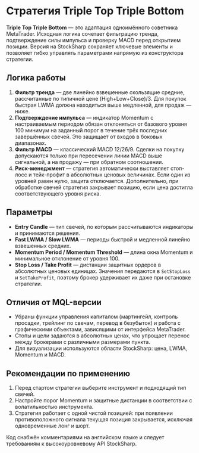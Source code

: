 # Стратегия Triple Top Triple Bottom

**Triple Top Triple Bottom** — это адаптация одноимённого советника MetaTrader. Исходная логика сочетает фильтрацию тренда,
подтверждение силы импульса и проверку MACD перед открытием позиции. Версия на StockSharp сохраняет ключевые элементы и позволяет
гибко управлять параметрами напрямую из конструктора стратегии.

## Логика работы

1. **Фильтр тренда** — две линейно взвешенные скользящие средние, рассчитанные по типичной цене (High+Low+Close)/3. Для покупок
   быстрая LWMA должна находиться выше медленной, для продаж — ниже.
2. **Подтверждение импульса** — индикатор Momentum с настраиваемым периодом обязан отклоняться от базового уровня 100 минимум на
   заданный порог в течение трёх последних завершённых свечей. Это защищает от входов в боковых диапазонах.
3. **Фильтр MACD** — классический MACD 12/26/9. Сделки на покупку допускаются только при пересечении линии MACD выше сигнальной,
   а на продажу — при обратном соотношении.
4. **Риск-менеджмент** — стратегия автоматически выставляет стоп-лосс и тейк-профит в абсолютных ценовых величинах. Если один из
   уровней равен нулю, защита отключается. Дополнительно, при обработке свечей стратегия закрывает позицию, если цена достигла
   соответствующего уровня риска.

## Параметры

- **Entry Candle** — тип свечей, по которым рассчитываются индикаторы и принимаются решения.
- **Fast LWMA / Slow LWMA** — периоды быстрой и медленной линейно взвешенных средних.
- **Momentum Period / Momentum Threshold** — длина окна Momentum и минимальное отклонение от уровня 100.
- **Stop Loss / Take Profit** — дистанции защитных ордеров в абсолютных ценовых единицах. Значения передаются в `SetStopLoss`
  и `SetTakeProfit`, поэтому брокер удерживает их даже при остановке стратегии.

## Отличия от MQL-версии

- Убраны функции управления капиталом (мартингейл, контроль просадки, трейлинг по свечам, перевод в безубыток) и работа с
  графическими объектами, зависящими от интерфейса MetaTrader.
- Стопы и цели задаются в абсолютных ценах, что упрощает перенос между брокерами с различными размерами пункта.
- Для визуализации используются области StockSharp: цена, LWMA, Momentum и MACD.

## Рекомендации по применению

1. Перед стартом стратегии выберите инструмент и подходящий тип свечей.
2. Настройте порог Momentum и защитные дистанции в соответствии с волатильностью инструмента.
3. Стратегия работает с одной чистой позицией: при появлении противоположного сигнала текущая позиция закрывается, исключая
   одновременные лонг и шорт.

Код снабжён комментариями на английском языке и следует требованиям к высокоуровневому API StockSharp.
